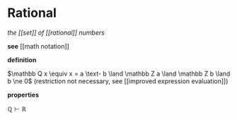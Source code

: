 # Rational

_the [[set]] of [[rational]] numbers_

**see** [[math notation]]

**definition**

$\mathbb Q x \equiv x = a \text- b \land \mathbb Z a \land \mathbb Z b \land b \ne 0$ (restriction not necessary, see [[improved expression evaluation]])

**properties**

$\mathbb Q \vdash \mathbb R$
